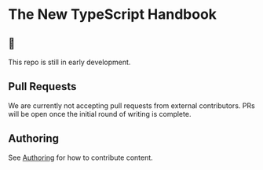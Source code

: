 # The New TypeScript Handbook

## 👶

This repo is still in early development.

## Pull Requests

We are currently not accepting pull requests from external contributors.
PRs will be open once the initial round of writing is complete.

## Authoring

See [Authoring](https://github.com/Microsoft/TypeScript-New-Handbook/blob/master/meta/AUTHORING.md) for how to contribute content.
